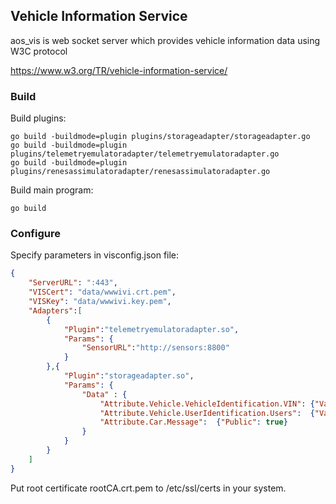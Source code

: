 ## Vehicle Information Service

aos_vis is web socket server which provides vehicle information data using W3C protocol

https://www.w3.org/TR/vehicle-information-service/

### Build

Build plugins:

```
go build -buildmode=plugin plugins/storageadapter/storageadapter.go
go build -buildmode=plugin plugins/telemetryemulatoradapter/telemetryemulatoradapter.go
go build -buildmode=plugin plugins/renesassimulatoradapter/renesassimulatoradapter.go
```

Build main program:

```
go build
```

### Configure

Specify parameters in visconfig.json file:

```json
{
	"ServerURL": ":443",
	"VISCert": "data/wwwivi.crt.pem",
	"VISKey": "data/wwwivi.key.pem",
	"Adapters":[
		{
			"Plugin":"telemetryemulatoradapter.so",
			"Params": {
				"SensorURL":"http://sensors:8800"
			}
		},{
			"Plugin":"storageadapter.so",
			"Params": {
				"Data" : {
					"Attribute.Vehicle.VehicleIdentification.VIN": {"Value": "TestVIN", "Public": true, "ReadOnly": true},
					"Attribute.Vehicle.UserIdentification.Users":  {"Value": ["User1", "Provider1"], "Public": true},
					"Attribute.Car.Message":  {"Public": true}
				}
			}
		}
	]
}
```

Put root certificate rootCA.crt.pem to /etc/ssl/certs in your system.

